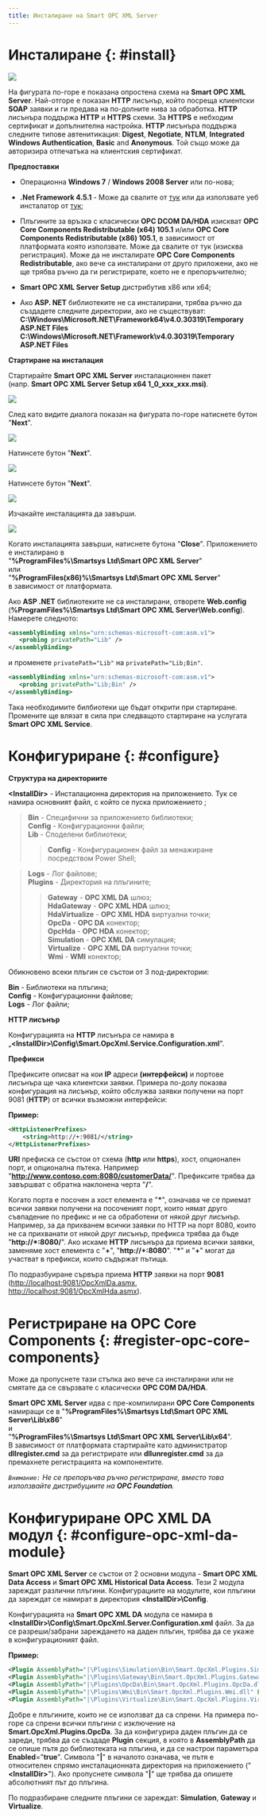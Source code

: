 ```yaml
---
title: Инсталиране на Smart OPC XML Server
---
```


# Инсталиране {: #install}

![](./media/image1.png)

На фигурата по-горе е показана опростена схема на **Smart OPC XML Server**.
Най-отгоре е показан **HTTP** лисънър, който посреща клиентски **SOAP**
заявки и ги предава на по-долните нива за обработка.
**HTTP** лисънъра поддържа **HTTP** и **HTTPS** схеми. За **HTTPS** е
небходим сертификат и допълнителна настройка. **HTTP** лисънъра поддържа
следните типове автенитикация: **Digest**, **Negotiate**, **NTLM**,
**Integrated Windows Authentication**, **Basic** and **Anonymous**. Той
също може да авторизира отпечатъка на клиентския сертификат.

**Предпоставки**

- Операционна **Windows 7** / **Windows 2008 Server** или по-нова;

- **.Net Framework 4.5.1** - Може да свалите от
[тук](http://www.microsoft.com/en-us/download/details.aspx?id=40779)
или да използвате уеб инсталатор от [тук](http://www.microsoft.com/en-us/download/details.aspx?id=40773);

- Плъгините за връзка с класически **OPC DCOM DA/HDA** изискват **OPC Core Components Redistributable (x64) 105.1** и/или **OPC Core Components Redistributable (x86) 105.1**, в зависимост от платформата която използвате. Може да свалите от тук (изисква регистрация). Може да не инсталирате **OPC Core Components Redistributable**, ако вече са инсталирани от друго приложени, ако не ще трябва ръчно да ги регистрирате, което не е препоръчително;

- **Smart OPC XML Server Setup** дистрибутив x86 или x64;

- Ако **ASP. NET** библиотеките не са инсталирани, трябва ръчно да
създадете следните директории, ако не съществуват:  
**C:\\Windows\\Microsoft.NET\\Framework64\\v4.0.30319\\Temporary
ASP.NET Files**  
**C:\\Windows\\Microsoft.NET\\Framework\\v4.0.30319\\Temporary
ASP.NET Files**

**Стартиране на инсталация**

Стартирайте **Smart OPC XML Server** инсталационнен пакет  
(напр. **Smart OPC XML Server Setup x64 1\_0\_xxx\_xxx.msi)**.

![](./media/image2.png)

След като видите диалога показан на фигурата по-горе натиснете бутон "**Next**".

![](../media/image3.png)

Натинсете бутон "**Next**".

![](./media/image4.png)

Натинсете бутон "**Next**".

![](../media/image5.png)

Изчакайте инсталацията да завърши.

![](./media/image6.png)

Когато инсталацията завърши, натиснете бутона "**Close**". Приложението
е инсталирано в  
"**%ProgramFiles%\\Smartsys Ltd\\Smart OPC XML Server**"  
или  
"**%ProgramFiles(x86)%\\Smartsys Ltd\\Smart OPC XML Server**"  
в зависимост от платформата.

Ако **ASP .NET** библиотеките не са инсталирани, отворете **Web.config**  
(**%ProgramFiles%\\Smartsys Ltd\\Smart OPC XML Server\\Web.config**).  
Намерете следното:

```xml
<assemblyBinding xmlns="urn:schemas-microsoft-com:asm.v1">
   <probing privatePath="Lib" />
</assemblyBinding>
```

и променете `privatePath="Lib"` на `privatePath="Lib;Bin"`.

```xml
<assemblyBinding xmlns="urn:schemas-microsoft-com:asm.v1">
   <probing privatePath="Lib;Bin" />
</assemblyBinding>
```

Така необходимите билбиотеки ще бъдат открити при стартиране. Промените ще влязат в сила при следващото стартиране на услугата **Smart OPC XML Service**.

# Конфигуриране {: #configure}

**Структура на директориите**

**&lt;InstallDir&gt;** - Инсталационна директория на приложението.
Тук се намира основният файл, с който се пуска приложението ;

> **Bin** - Специфични за приложението библиотеки;  
> **Config** - Конфигурационни файли;  
> **Lib** - Споделени библиотеки;  
>> **Config** - Конфигурационен файл за менажиране посредством
Power Shell;  

> **Logs** - Лог файлове;  
> **Plugins** - Директория на плъгините;
>> **Gateway** - **OPC XML DA** шлюз;  
>> **HdaGateway** - **OPC XML HDA** шлюз;  
>> **HdaVirtualize** - **OPC XML HDA** виртуални точки;  
>> **OpcDa** - **OPC DA** конектор;  
>> **OpcHda** - **OPC HDA** конектор;  
>> **Simulation** - **OPC XML DA** симулация;  
>> **Virtualize** - **OPC XML DA** виртуални точки;  
>> **Wmi** - **WMI** конектор;

Обикновено всеки плъгин се състои от 3 под-директории:

**Bin** - Библиотеки на плъгина;  
**Config** - Конфигурационни файлове;  
**Logs** - Лог файли;

**HTTP лисънър**

Конфигурацията на **HTTP** лисънъра се намира в  
„**&lt;InstallDir&gt;\\Config\\Smart.OpcXml.Service.Configuration.xml**".

**Префикси**

Префиксите описват на кои **IP** адреси **(**интерфейси**)** и портове
лисънъра ще чака клиентски заявки. Примера по-долу показва конфигурация
на лисънър, който обслужва заявки получени на порт 9081 (**HTTP**) от
всички възможни интерфейси:

__Пример:__

```xml
<HttpListenerPrefixes>
    <string>http://+:9081/</string>
</HttpListenerPrefixes>
```

**URI** префиска се състои от схема (**http** или **https**), хост,
опционален порт, и опционална пътека. Например
"**http://www.contoso.com:8080/customerData/**". Префиксите трябва да
завършват с обратна наклонена черта "**/**".

Когато порта е посочен а хост елемента е "**\***", означава че се
приемат всички заявки получени на посоченият порт, които нямат друго
съвпадение по префикс и не са обработени от някой друг лисънър.
Например, за да прихванем всички заявки по HTTP на порт 8080, които не
са прихванати от някой друг лисънър, префикса трябва да бъде
"**http://\*:8080/**". Ако искаме **HTTP** лисънъра да приема всички
заявки, заменяме хост елемента с "**+**", "**http://+:8080**".
"**\***" и "**+**" могат да участват в префикси, които съдържат
пътища.

По подразбуиране сървъра приема **HTTP** заявки на порт **9081**  
(<http://localhost:9081/OpcXmlDa.asmx>, <http://localhost:9081/OpcXmlHda.asmx>).

# Регистриране на OPC Core Components {: #register-opc-core-components}

Може да пропуснете тази стъпка ако вече са инсталирани или не смятате да
се свързвате с класически **OPC COM DA/HDA**.

**Smart OPC XML Server** идва с пре-компилирани **OPC Core Components**
намиращи се в 
"**%ProgramFiles%\\Smartsys Ltd\\Smart OPC XML Server\\Lib\\x86**"  
и  
"**%ProgramFiles%\\Smartsys Ltd\\Smart OPC XML Server\\Lib\\x64**".  
В зависимост от платформата стартирайте като
администратор **dllregister.cmd** за да регистрирате или
**dllunregister.cmd** за да премахнете регистрацията на компонентите.

*``Внимание:`` Не се препоръчва ръчно регистриране, вместо това
използвайте дистрибуциите на **OPC Foundation**.*

# Конфигуриране OPC XML DA модул {: #configure-opc-xml-da-module}

**Smart OPC XML Server** се състои от 2 основни модула - **Smart OPC XML Data Access** 
и **Smart OPC XML Historical Data Access**. Тези 2 модула
зареждат различни плъгини. Конфигурациите на модулите, кои плъгини да
зареждат се намират в директория **\<InstallDir\>\\Config**.

Конфигурацията на **Smart OPC XML DA** модула се намира в  
**&lt;InstallDir&gt;\\Config\\Smart.OpcXml.Server.Configuration.xml** файл.
За да се разреши/забрани зареждането на даден плъгин, трябва да се укаже
в конфигурационият файл.

__Пример:__

```xml
<Plugin AssemblyPath="|\Plugins\Simulation\Bin\Smart.OpcXml.Plugins.Simulation.dll" Enabled="false" />
<Plugin AssemblyPath="|\Plugins\Gateway\Bin\Smart.OpcXml.Plugins.Gateway.dll" Enabled="false" />
<Plugin AssemblyPath="|\Plugins\OpcDa\Bin\Smart.OpcXml.Plugins.OpcDa.dll" Enabled="true" />
<Plugin AssemblyPath="|\Plugins\Wmi\Bin\Smart.OpcXml.Plugins.Wmi.dll" Enabled="false" />
<Plugin AssemblyPath="|\Plugins\Virtualize\Bin\Smart.OpcXml.Plugins.Virtualize.dll" Enabled="false" />
```

Добре е плъгините, които не се използват да са спрени. На примера
по-горе са спрени всички плъгини с изключение на
**Smart.OpcXml.Plugins.OpcDa**. За да конфигурира даден плъгин да се
зареди, трябва да се създаде **Plugin** секция, в която в
**AssemblyPath** да се опише пътя до библиотеката на плъгина, и да се
настрои параметъра **Enabled**="**true**". Символа "**\|**" в началото
означава, че пътя е относителен спрямо инсталационната директория на
приложението ("**&lt;InstallDir&gt;**"). Ако пропуснете символа "**\|**" ще
трябва да опишете абсолютният път до плъгина.

По подразбиране следните плъгини се зареждат: **Simulation**, **Gateway** 
и **Virtualize**.